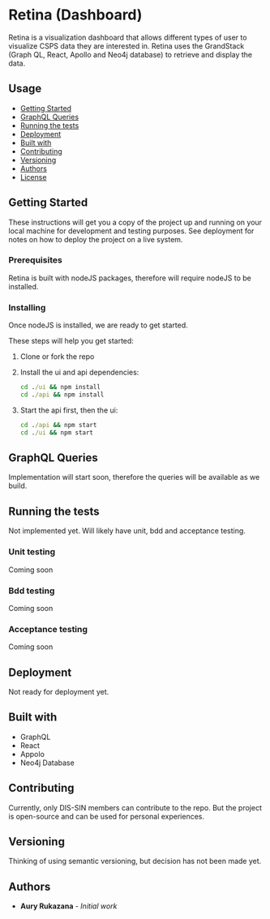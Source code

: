 # Retina (Dashboard)

Retina is a visualization dashboard that allows different types of user to visualize CSPS data they are interested in. Retina uses the GrandStack (Graph QL, React, Apollo and Neo4j database) to retrieve and display the data.


## Usage
- [Getting Started](#getting-started)
- [GraphQL Queries](#graphql-queries)
- [Running the tests](#running-the-tests)
- [Deployment](#deployment)
- [Built with](#built-with)
- [Contributing](#contributing)
- [Versioning](#versioning)
- [Authors](#authors)
- [License](#license)

## Getting Started

These instructions will get you a copy of the project up and running on your local machine for development and testing purposes. See deployment for notes on how to deploy the project on a live system.

### Prerequisites

Retina is built with nodeJS packages, therefore will require nodeJS to be installed.

### Installing

Once nodeJS is installed, we are ready to get started. 

These steps will help you get started: 

1. Clone or fork the repo
2. Install the ui and api dependencies:

    ```cmd
    cd ./ui && npm install
    cd ./api && npm install
    ```

3. Start the api first, then the ui:

    ```cmd
    cd ./api && npm start
    cd ./ui && npm start
    ```
## GraphQL Queries

Implementation will start soon, therefore the queries will be available as we build.

## Running the tests

Not implemented yet. Will likely have unit, bdd and acceptance testing.

### Unit testing

Coming soon

### Bdd testing

Coming soon

### Acceptance testing

Coming soon

## Deployment

Not ready for deployment yet.

## Built with

- GraphQL
- React
- Appolo
- Neo4j Database 

## Contributing

Currently, only DIS-SIN members can contribute to the repo. But the project is open-source and can be used for personal experiences.

## Versioning

Thinking of using semantic versioning, but decision has not been made yet. 

## Authors

* **Aury Rukazana** - *Initial work*